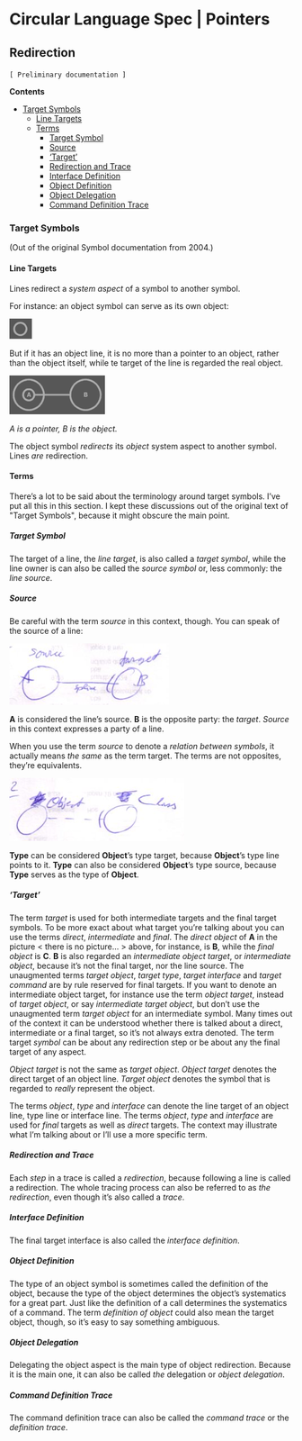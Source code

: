﻿Circular Language Spec | Pointers
=================================

Redirection
------------

`[ Preliminary documentation ]`

__Contents__

- [Target Symbols](#target-symbols)
    - [Line Targets](#line-targets)
    - [Terms](#terms)
        - [Target Symbol](#target-symbol)
        - [Source](#source)
        - [‘Target’](#target)
        - [Redirection and Trace](#redirection-and-trace)
        - [Interface Definition](#interface-definition)
        - [Object Definition](#object-definition)
        - [Object Delegation](#object-delegation)
        - [Command Definition Trace](#command-definition-trace)

### Target Symbols

(Out of the original Symbol documentation from 2004.)

#### Line Targets

Lines redirect a *system aspect* of a symbol to another symbol.

For instance: an object symbol can serve as its own object:

![](images/Redirection.001.png)

But if it has an object line, it is no more than a pointer to an object, rather than the object itself, while te target of the line is regarded the real object. 

![](images/Redirection.002.png)

*A is a pointer, B is the object.*

The object symbol *redirects* its *object* system aspect to another symbol. Lines *are* redirection.

#### Terms

There’s a lot to be said about the terminology around target symbols. I’ve put all this in this section. I kept these discussions out of the original text of "Target Symbols", because it might obscure the main point.

##### Target Symbol

The target of a line, the *line target*, is also called a *target symbol*, while the line owner is can also be called the *source symbol* or, less commonly: the *line source*.

##### Source

Be careful with the term *source* in this context, though. You can speak of the source of a line:

![](images/Redirection.003.jpeg)

__A__ is considered the line’s source. __B__ is the opposite party: the *target*. *Source* in this context expresses a party of a line. 

When you use the term *source* to denote a *relation between symbols*, it actually means *the same* as the term target. The terms are not opposites, they’re equivalents.

![](images/Redirection.004.jpeg)

__Type__ can be considered __Object__’s type target, because __Object__’s type line points to it. __Type__ can also be considered __Object__’s type source, because __Type__ serves as the type of __Object__.

##### ‘Target’

The term *target* is used for both intermediate targets and the final target symbols. To be more exact about what target you’re talking about you can use the terms *direct*, *intermediate* and *final*. The *direct object* of __A__ in the picture < there is no picture... > above, for instance, is __B__, while the *final object* is __C__. __B__ is also regarded an *intermediate object target*, or *intermediate object*, because it’s not the final target, nor the line source. The unaugmented terms *target object*, *target type*, *target interface* and *target command* are by rule reserved for final targets. If you want to denote an intermediate object target, for instance use the term *object target*, instead of *target object*, or say *intermediate target object*, but don’t use the unaugmented term *target object* for an intermediate symbol. Many times out of the context it can be understood whether there is talked about a direct, intermediate or a final target, so it’s not always extra denoted. The term target *symbol* can be about any redirection step or be about any the final target of any aspect.

*Object target* is not the same as *target object*. *Object target* denotes the direct target of an object line. *Target object* denotes the symbol that is regarded to *really* represent the object.

The terms *object*, *type* and *interface* can denote the line target of an object line, type line or interface line. The terms *object*, *type* and *interface* are used for *final* targets as well as *direct* targets. The context may illustrate what I’m talking about or I’ll use a more specific term.

##### Redirection and Trace

Each *step* in a trace is called a *redirection*, because following a line is called a redirection. The whole tracing process can also be referred to as *the redirection*, even though it’s also called a *trace*.

##### Interface Definition

The final target interface is also called the *interface definition*.

##### Object Definition

The type of an object symbol is sometimes called the definition of the object, because the type of the object determines the object’s systematics for a great part. Just like the definition of a call determines the systematics of a command. The term *definition of object* could also mean the target object, though, so it’s easy to say something ambiguous.

##### Object Delegation

Delegating the object aspect is the main type of object redirection. Because it is the main one, it can also be called *the* delegation or *object delegation*.

##### Command Definition Trace

The command definition trace can also be called the *command trace* or the *definition trace*.